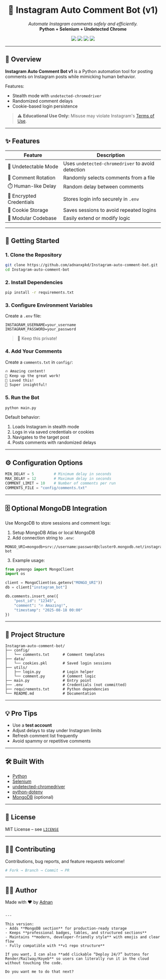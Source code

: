 <h1 align="center">🤖 Instagram Auto Comment Bot (v1)</h1>
<p align="center">
  <i>Automate Instagram comments safely and efficiently.</i><br>
  <b>Python + Selenium + Undetected Chrome</b>
</p>

<p align="center">
  <img src="https://img.shields.io/badge/Python-3.8+-blue?logo=python" />
  <img src="https://img.shields.io/badge/Selenium-Automation-green?logo=selenium" />
  <img src="https://img.shields.io/badge/Chrome-Stealth-success?logo=googlechrome" />
  <img src="https://img.shields.io/badge/License-MIT-lightgrey" />
</p>

---

## 📸 Overview

**Instagram Auto Comment Bot v1** is a Python automation tool for posting comments on Instagram posts while mimicking human behavior.

Features:
- Stealth mode with `undetected-chromedriver`  
- Randomized comment delays  
- Cookie-based login persistence  

> ⚠️ **Educational Use Only:** Misuse may violate Instagram's [Terms of Use](https://help.instagram.com/581066165581870).

---

## ✨ Features

| Feature                  | Description                                      |
|---------------------------|--------------------------------------------------|
| 🥷 Undetectable Mode      | Uses `undetected-chromedriver` to avoid detection |
| 💬 Comment Rotation       | Randomly selects comments from a file           |
| ⏱️ Human-like Delay       | Random delay between comments                    |
| 🔐 Encrypted Credentials  | Stores login info securely in `.env`            |
| 💾 Cookie Storage         | Saves sessions to avoid repeated logins         |
| 🧩 Modular Codebase       | Easily extend or modify logic                   |

---

## 🚀 Getting Started

### 1. Clone the Repository
```bash
git clone https://github.com/adnanxpkd/Instagram-auto-comment-bot.git
cd Instagram-auto-comment-bot
````

### 2. Install Dependencies

```bash
pip install -r requirements.txt
```

### 3. Configure Environment Variables

Create a `.env` file:

```env
INSTAGRAM_USERNAME=your_username
INSTAGRAM_PASSWORD=your_password
```

> 🔐 Keep this private!

### 4. Add Your Comments

Create a `comments.txt` in `config/`:

```txt
🔥 Amazing content!
🙌 Keep up the great work!
💯 Loved this!
👏 Super insightful!
```

### 5. Run the Bot

```bash
python main.py
```

Default behavior:

1. Loads Instagram in stealth mode
2. Logs in via saved credentials or cookies
3. Navigates to the target post
4. Posts comments with randomized delays

---

## ⚙️ Configuration Options

```python
MIN_DELAY = 5         # Minimum delay in seconds
MAX_DELAY = 12        # Maximum delay in seconds
COMMENT_LIMIT = 10    # Number of comments per run
COMMENTS_FILE = "config/comments.txt"
```

---

## 🗄️ Optional MongoDB Integration

Use MongoDB to store sessions and comment logs:

1. Setup MongoDB Atlas or local MongoDB
2. Add connection string to `.env`:

```env
MONGO_URI=mongodb+srv://username:password@cluster0.mongodb.net/instagram-bot
```

3. Example usage:

```python
from pymongo import MongoClient
import os

client = MongoClient(os.getenv("MONGO_URI"))
db = client["instagram_bot"]

db.comments.insert_one({
    "post_id": "12345",
    "comment": "🔥 Amazing!",
    "timestamp": "2025-08-18 00:00"
})
```

---

## 📁 Project Structure

```
Instagram-auto-comment-bot/
├── config/
│   └── comments.txt      # Comment templates
├── data/
│   └── cookies.pkl       # Saved login sessions
├── utils/
│   ├── login.py          # Login helper
│   └── comment.py        # Comment logic
├── main.py               # Entry point
├── .env                  # Credentials (not committed)
├── requirements.txt      # Python dependencies
└── README.md             # Documentation
```

---

## 💡 Pro Tips

* Use a **test account**
* Adjust delays to stay under Instagram limits
* Refresh comment list frequently
* Avoid spammy or repetitive comments

---

## 🛠️ Built With

* [Python](https://www.python.org/)
* [Selenium](https://www.selenium.dev/)
* [undetected-chromedriver](https://github.com/ultrafunkamsterdam/undetected-chromedriver)
* [python-dotenv](https://pypi.org/project/python-dotenv/)
* [MongoDB](https://www.mongodb.com/) (optional)

---

## 📜 License

MIT License – see [`LICENSE`](LICENSE)

---

## 🙋‍♂️ Contributing

Contributions, bug reports, and feature requests welcome!

```bash
# Fork → Branch → Commit → PR
```

---

## 👨‍💻 Author

Made with ❤️ by [Adnan](https://github.com/adnanxpkd)

```

---

This version:  
- Adds **MongoDB section** for production-ready storage  
- Keeps **professional badges, tables, and structured sections**  
- Maintains **modern, developer-friendly style** with emojis and clear flow  
- Fully compatible with **v1 repo structure**  

If you want, I can also **add clickable “Deploy 24/7” buttons for Render/Railway/Koyeb** so users can literally run it in the cloud without touching the code.  

Do you want me to do that next?
```
